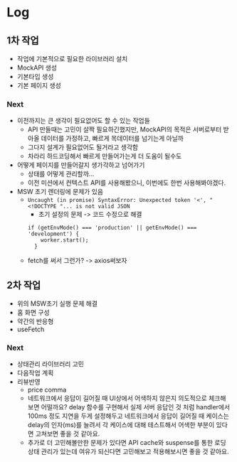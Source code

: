 # Log

## 1차 작업

- 작업에 기본적으로 필요한 라이브러리 설치
- MockAPI 생성
- 기본타입 생성
- 기본 페이지 생성

### Next

- 이전까지는 큰 생각이 필요없어도 할 수 있는 작업들
  - API 만들때는 고민이 살짝 필요하긴했지만, MockAPI의 목적은 서버로부터 받아올 데이터를 가정하고, 빠르게 목데이터를 넘기는게 아닐까
  - 그다지 설계가 필요없어도 될거라고 생각함
  - 차라리 하드코딩해서 빠르게 만들어가는게 더 도움이 될수도
- 어떻게 페이지를 만들어갈지 생가각하고 넘어가기
  - 상태를 어떻게 관리할까...
  - 이전 미션에서 컨텍스트 API를 사용해봤으니, 이번에도 한번 사용해봐야겠다.
- MSW 초기 렌더링에 문제가 있음
  - `Uncaught (in promise) SyntaxError: Unexpected token '<', "<!DOCTYPE "... is not valid JSON`
    - 초기 설정의 문제 -> 코드 수정으로 해결
    ```
    if (getEnvMode() === 'production' || getEnvMode() === 'development') {
        worker.start();
      }
    ```
  - fetch를 써서 그런가? -> axios써보자

## 2차 작업

- 위의 MSW초기 실행 문제 해결
- 홈 화면 구성
- 약간의 반응형
- useFetch

### Next

- 상태관리 라이브러리 고민
- 다음작업 계획
- 리뷰반영
  - price comma
  - 네트워크에서 응답이 길어질 때 UI상에서 어색하지 않은지 의도적으로 체크해보면 어떨까요? delay 함수를 구현해서 실제 서버 응답인 것 처럼 handler에서 100ms 정도 지연을 두게 설정해두고 네트워크에서 응답이 길어질 때 케이스는 delay의 인자(ms)를 늘려서 각 케이스에 대해 테스트해서 어색한 부분이 있다면 고쳐보면 좋을 것 같아요.
  - 추가로 더 고민해볼만한 문제가 있다면 API cache와 suspense를 통한 로딩상태 관리가 있는데 여유가 되신다면 고민해보고 적용해보시면 좋을 것 같아요.
